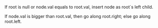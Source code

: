 
If root is null or node.val equals to root.val, insert node as root`s left child.

If node.val is bigger than root.val, then go along root.right;
else go along root.left.

